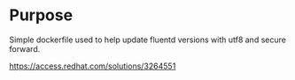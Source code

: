 # Purpose
Simple dockerfile used to help update fluentd versions with utf8 and secure forward. 

https://access.redhat.com/solutions/3264551